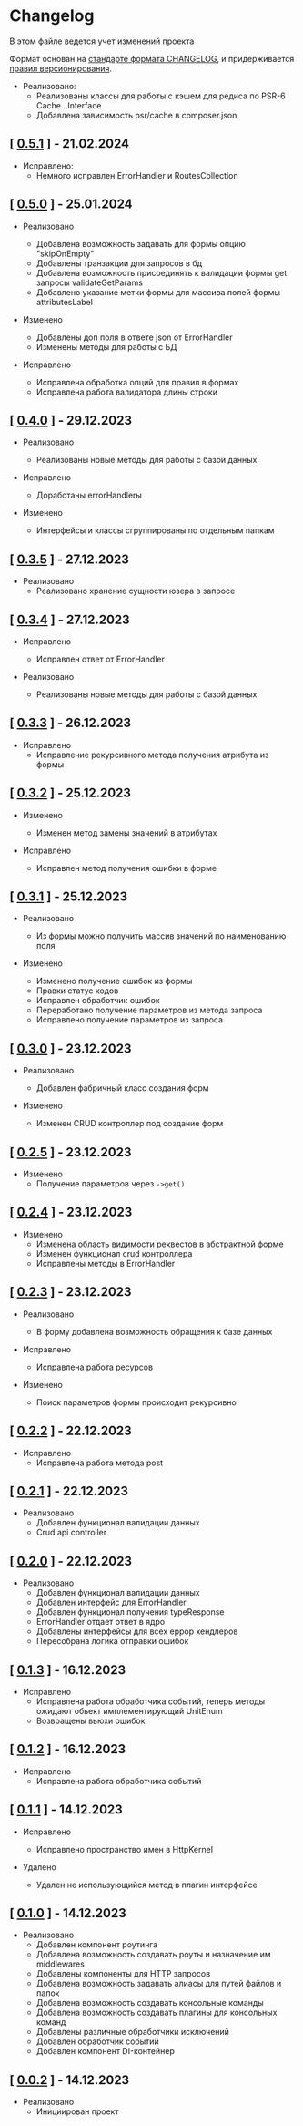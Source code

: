 # Changelog

В этом файле ведется учет изменений проекта

Формат основан на [стандарте формата CHANGELOG](https://keepachangelog.com/en/1.0.0/),
и придерживается [правил версионирования](https://semver.org/spec/v2.0.0.html).

- Реализовано:
  - Реализованы классы для работы с кэшем для редиса по PSR-6 Cache...Interface
  - Добавлена зависимость psr/cache в composer.json

## [ [0.5.1](https://github.com/Trinity-devs/framework/releases/tag/0.5.1) ] - 21.02.2024

- Исправлено:
    - Немного исправлен ErrorHandler и RoutesCollection

## [ [0.5.0](https://github.com/Trinity-devs/framework/releases/tag/0.5.0) ] - 25.01.2024

- Реализовано
    - Добавлена возможность задавать для формы опцию "skipOnEmpty"
    - Добавлены транзакции для запросов в бд
    - Добавлена возможность присоединять к валидации формы get запросы validateGetParams
    - Добавлено указание метки формы для массива полей формы attributesLabel

- Изменено
    - Добавлены доп поля в ответе json от ErrorHandler
    - Изменены методы для работы с БД

- Исправлено
    - Исправлена обработка опций для правил в формах
    - Исправлена работа валидатора длины строки

## [ [0.4.0](https://github.com/Trinity-devs/framework/releases/tag/0.4.0) ] - 29.12.2023

- Реализовано
    - Реализованы новые методы для работы с базой данных

- Исправлено
    - Доработаны errorHandlerы

- Изменено
    - Интерфейсы и классы сгруппированы по отдельным папкам

## [ [0.3.5](https://github.com/Trinity-devs/framework/releases/tag/0.3.5) ] - 27.12.2023

- Реализовано
    - Реализовано хранение сущности юзера в запросе

## [ [0.3.4](https://github.com/Trinity-devs/framework/releases/tag/0.3.4) ] - 27.12.2023

- Исправлено
    - Исправлен ответ от ErrorHandler

- Реализовано
    - Реализованы новые методы для работы с базой данных

## [ [0.3.3](https://github.com/Trinity-devs/framework/releases/tag/0.3.3) ] - 26.12.2023

- Исправлено
    - Исправление рекурсивного метода получения атрибута из формы

## [ [0.3.2](https://github.com/Trinity-devs/framework/releases/tag/0.3.2) ] - 25.12.2023

- Изменено
    - Изменен метод замены значений в атрибутах

- Исправлено
    - Исправлен метод получения ошибки в форме

## [ [0.3.1](https://github.com/Trinity-devs/framework/releases/tag/0.3.1) ] - 25.12.2023

- Реализовано
    - Из формы можно получить массив значений по наименованию поля

- Изменено
    - Изменено получение ошибок из формы
    - Правки статус кодов
    - Исправлен обработчик ошибок
    - Переработано получение параметров из метода запроса
    - Исправлено получение параметров из запроса

## [ [0.3.0](https://github.com/Trinity-devs/framework/releases/tag/0.3.0) ] - 23.12.2023

- Реализовано
    - Добавлен фабричный класс создания форм

- Изменено
    - Изменен CRUD контроллер под создание форм

## [ [0.2.5](https://github.com/Trinity-devs/framework/releases/tag/0.2.5) ] - 23.12.2023

- Изменено
    - Получение параметров через `->get()`

## [ [0.2.4](https://github.com/Trinity-devs/framework/releases/tag/0.2.4) ] - 23.12.2023

- Изменено
    - Изменена область видимости реквестов в абстрактной форме
    - Изменен функционал crud контроллера
    - Исправлены методы в ErrorHandler

## [ [0.2.3](https://github.com/Trinity-devs/framework/releases/tag/0.2.3) ] - 23.12.2023

- Реализовано
    - В форму добавлена возможность обращения к базе данных

- Исправлено
    - Исправлена работа ресурсов

- Изменено
    - Поиск параметров формы происходит рекурсивно

## [ [0.2.2](https://github.com/Trinity-devs/framework/releases/tag/0.2.2) ] - 22.12.2023

- Исправлено
    - Исправлена работа метода post

## [ [0.2.1](https://github.com/Trinity-devs/framework/releases/tag/0.2.1) ] - 22.12.2023

- Реализовано
    - Добавлен функционал валидации данных
    - Crud api controller

## [ [0.2.0](https://github.com/Trinity-devs/framework/releases/tag/0.2.0) ] - 22.12.2023

- Реализовано
    - Добавлен функционал валидации данных
    - Добавлен интерфейс для ErrorHandler
    - Добавлен функционал получения typeResponse
    - ErrorHandler отдает ответ в ядро
    - Добавлены интерфейсы для всех еррор хендлеров
    - Пересобрана логика отправки ошибок

## [ [0.1.3](https://github.com/Trinity-devs/framework/releases/tag/0.1.3) ] - 16.12.2023

- Исправлено
    - Исправлена работа обработчика событий, теперь методы ожидают обьект имплементирующий UnitEnum
    - Возвращены вьюхи ошибок

## [ [0.1.2](https://github.com/Trinity-devs/framework/releases/tag/0.1.2) ] - 16.12.2023

- Исправлено
    - Исправлена работа обработчика событий

## [ [0.1.1](https://github.com/Trinity-devs/framework/releases/tag/0.1.1) ] - 14.12.2023

- Исправлено
    - Исправлено пространство имен в HttpKernel

- Удалено
    - Удален не использующийся метод в плагин интерфейсе

## [ [0.1.0](https://github.com/Trinity-devs/framework/releases/tag/0.1.0) ] - 14.12.2023

- Реализовано
    - Добавлен компонент роутинга
    - Добавлена возможность создавать роуты и назначение им middlewares
    - Добавлены компоненты для HTTP запросов
    - Добавлена возможность задавать алиасы для путей файлов и папок
    - Добавлена возможность создавать консольные команды
    - Добавлена возможность создавать плагины для консольных команд
    - Добавлены различные обработчики исключений
    - Добавлен обработчик событий
    - Добавлен компонент DI-контейнер

## [ [0.0.2](https://github.com/Trinity-devs/framework/releases/tag/0.0.2) ] - 14.12.2023

- Реализовано
    - Инициирован проект